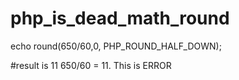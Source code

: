 # php_is_dead_math_round

echo round(650/60,0, PHP_ROUND_HALF_DOWN);

#result is 11  650/60 = 11. This is ERROR

